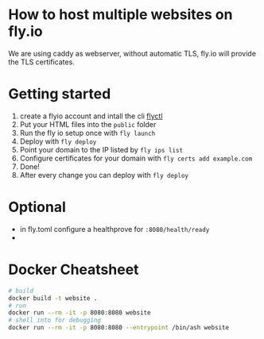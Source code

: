 # How to host multiple websites on fly.io

We are using caddy as webserver, without automatic TLS, fly.io will provide the TLS certificates.

# Getting started
1. create a flyio account and intall the cli [flyctl](https://fly.io/docs/flyctl/install/)
1. Put your HTML files into the `public` folder
2. Run the fly io setup once with `fly launch`
3. Deploy with `fly deploy`
4. Point your domain to the IP listed by `fly ips list`
5. Configure certificates for your domain with `fly certs add example.com`
6. Done!
7. After every change you can deploy with `fly deploy`


# Optional
- in fly.toml configure a healthprove for `:8080/health/ready` 
- 

# Docker Cheatsheet
```bash
# build
docker build -t website .
# run
docker run --rm -it -p 8080:8080 website
# shell into for debugging
docker run --rm -it -p 8080:8080 --entrypoint /bin/ash website
```
